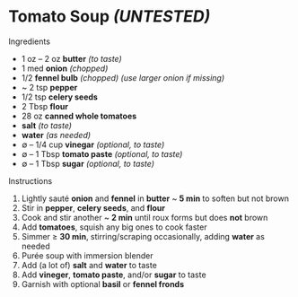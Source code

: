 # Tomato Soup *(UNTESTED)*

Ingredients

* 1 oz – 2 oz **butter** *(to taste)*
* 1 med **onion** *(chopped)*
* 1/2 **fennel bulb** *(chopped)* *(use larger onion if missing)*
* ~ 2 tsp **pepper**
* 1/2 tsp **celery seeds**
* 2 Tbsp **flour**
* 28 oz **canned whole tomatoes**
* **salt** *(to taste)*
* **water** *(as needed)*
* ∅ – 1/4 cup **vinegar** *(optional, to taste)*
* ∅ – 1 Tbsp **tomato paste** *(optional, to taste)*
* ∅ – 1 Tbsp **sugar** *(optional, to taste)*

Instructions

1. Lightly sauté **onion** and **fennel** in **butter** ~ **5 min** to soften but not brown
1. Stir in **pepper**, **celery seeds**, and **flour**
1. Cook and stir another ~ **2 min** until roux forms but does **not** brown
1. Add **tomatoes**, squish any big ones to cook faster
1. Simmer ≥ **30 min**, stirring/scraping occasionally, adding **water** as needed
1. Purée soup with immersion blender
1. Add (a lot of) **salt** and **water** to taste
1. Add **vineger**, **tomato paste**, and/or **sugar** to taste
1. Garnish with optional **basil** or **fennel fronds**
